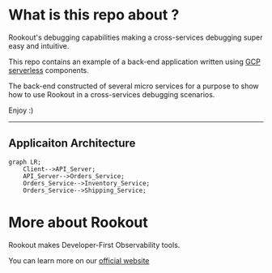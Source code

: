 # What is this repo about ?

Rookout's debugging capabilities making a cross-services debugging super easy and intuitive.

This repo contains an example of a back-end application written using [GCP serverless](https://cloud.google.com/serverless) components.

The back-end constructed of several micro services for a purpose to show how to use Rookout in a cross-services debugging scenarios.

Enjoy :)

---


## Applicaiton Architecture 
```mermaid
graph LR;
    Client-->API_Server;
    API_Server-->Orders_Service;
    Orders_Service-->Inventory_Service;
    Orders_Service-->Shipping_Service;
```

# More about Rookout

Rookout makes Developer-First Observability tools.

You can learn more on our [official website](https://rookout.com)



